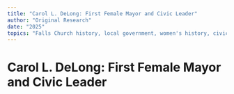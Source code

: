 ```yaml
---
title: "Carol L. DeLong: First Female Mayor and Civic Leader"
author: "Original Research"
date: "2025"
topics: "Falls Church history, local government, women's history, civic leadership, urban planning, transportation"
---
```


# Carol L. DeLong: First Female Mayor and Civic Leader 